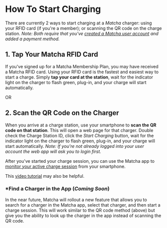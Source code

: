 # How To Start Charging

There are currently 2 ways to start charging at a _Matcha_ charger: using your RFID card (if you're a member); or scanning the QR code on the charge station. _Note: Both require that you've [created a Matcha user account](https://github.com/Matcha-Electric/manual/blob/main/create-a-user-account.md) and added a payment method._

## 1. Tap Your Matcha RFID Card

If you've signed up for a Matcha Membership Plan, you may have received a Matcha RFID card. Using your RFID card is the fastest and easiest way to start a charge. Simply **tap your card at the station**, wait for the indicator light on the charger to flash green, plug-in, and your charge will start automatically.

OR

## 2. Scan the QR Code on the Charger

When you arrive at a charge station, use your smartphone to **scan the QR code on that station**. This will open a web page for that charger. Double check the Charge Station ID, click the _Start Charging_ button, wait for the indicator light on the charger to flash green, plug-in, and your charge will start automatically. _Note: If you're not already logged into your user account the web app will ask you to login first._ 

After you've started your charge session, you can use the Matcha app to [monitor your active charge session](https://github.com/Matcha-Electric/manual/blob/main/monitor-your-charge-session.md) from your smartphone. 

This [video tutorial](https://www.loom.com/share/305975c1f22849ef810757b5337f2988?sid=5a6aebca-c771-475a-9aa0-cd83eebe81f6) may also be helpful.


### *Find a Charger in the App (_Coming Soon_)

In the near future, Matcha will rollout a new feature that allows you to search for a charger in the Matcha app, select that charger, and then start a charge session. This will work similar to the QR code method (above) but give you the ability to look up the charger in the app instead of scanning the QR code.
